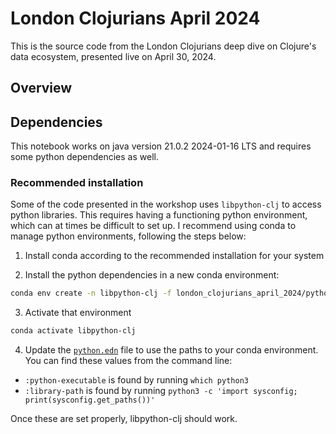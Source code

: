 # London Clojurians April 2024

This is the source code from the London Clojurians deep dive on Clojure's data ecosystem, presented live on April 30, 2024.

## Overview



## Dependencies

This notebook works on java version 21.0.2 2024-01-16 LTS and requires some python dependencies as well.

### Recommended installation

Some of the code presented in the workshop uses `libpython-clj` to access python libraries. This requires having a functioning python environment, which can at times be difficult to set up. I recommend using conda to manage python environments, following the steps below:

1. Install conda according to the recommended installation for your system

2. Install the python dependencies in a new conda environment:

```bash
conda env create -n libpython-clj -f london_clojurians_april_2024/python-env.yml
```

3. Activate that environment

```bash
conda activate libpython-clj
```

4. Update the [`python.edn`](./python.edn) file to use the paths to your conda environment. You can find these values from the command line:

- `:python-executable` is found by running `which python3`
- `:library-path` is found by running `python3 -c 'import sysconfig; print(sysconfig.get_paths())'`

Once these are set properly, libpython-clj should work.



<!-- The notebook for this workshop has some dependencies that do not work on Apple chips. If you are following along using an Apple system with an M1/M2 chip, you will need to install a x64 JVM and set `JAVA_HOME` to its home path. I recommend using `jabba` to manage multiple JVM installations. -->

